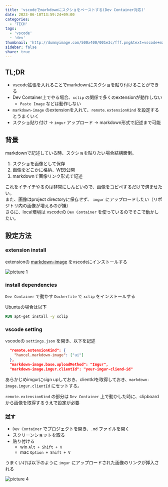 ```yaml
---
title: 'vscodeでmarkdownにスクショをペーストする(Dev Container対応)'
date: 2023-06-10T13:59:24+09:00
categories:
  - 'TECH'
tags:
  - 'vscode'
  - 'dev'
thumbnail: 'http://dummyimage.com/500x400/001e3c/fff.png&text=vscode+markdown'
sidebar: false
share: true
---
```


## TL;DR

- vscode拡張を入れることでmarkdownにスクショを貼り付けることができる
- Dev Container上でやる場合、`xclip` の関係で多くのextensionが動作しない
  - `Paste Image` などは動作しない
- `markdown-image` のextensionを入れて、`remote.extensionKind` を設定するとうまくいく
- スクショ貼り付け → `imgur` アップロード → markdown形式で記述まで可能

## 背景

markdownで記述している時、スクショを貼りたい場合結構面倒。

1. スクショを画像として保存
2. 画像をどこかに格納、WEB公開
3. markdownで画像リンク形式で記述

これをイチイチやるのは非常にしんどいので、画像をコピペするだけで済ませたい。  
また、画像はproject directoryに保存せず、 `imgur` にアップロードしたい（リポジトリ内の画像が増えるのが嫌）  
さらに、local環境は vscodeの `Dev Container` を使っているのでそこで動かしたい。

## 設定方法

### extension install

extensionの [markdown-image](https://marketplace.visualstudio.com/items?itemName=hancel.markdown-image) をvscodeにインストールする

![picture 1](https://i.imgur.com/dDIjbKd.png)

### install dependencies

`Dev Container` で動かす `Dockerfile` で `xclip` をインストールする

Ubuntuの場合は以下

```Dockerfile
RUN apt-get install -y xclip
```

### vscode setting

vscodeの `settings.json` を開き、以下を記述

```json
  "remote.extensionKind": {
    "hancel.markdown-image": ["ui"]
  },
  "markdown-image.base.uploadMethod": "Imgur",
  "markdown-image.imgur.clientId": "your-imgur-cliend-id"
```

あらかじめimgurにsign upしておき、clientIdを取得しておき、`markdown-image.imgur.clientId` にセットする。

`remote.extensionKind` の部分は `Dev Container` 上で動かした時に、clipboardから画像を取得するうえで設定が必要

### 試す

- `Dev Container` でプロジェクトを開き、`.md` ファイルを開く
- スクリーンショットを取る
- 貼り付ける
  - win `Alt + Shift + V`
  - mac `Option + Shift + V`

うまくいけば以下のように `imgur` にアップロードされた画像のリンクが挿入される

![picture 4](https://i.imgur.com/A5gtJ2l.png)

